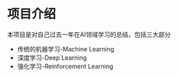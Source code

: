 项目介绍
===
本项目是对自己过去一年在AI领域学习的总结，包括三大部分
- 传统的机器学习-Machine Learning
- 深度学习-Deep Learning
- 强化学习-Reinforcement Learning

